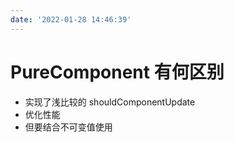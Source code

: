 ```yaml
---
date: '2022-01-28 14:46:39'
---
```


# PureComponent 有何区别

- 实现了浅比较的 shouldComponentUpdate
- 优化性能
- 但要结合不可变值使用
